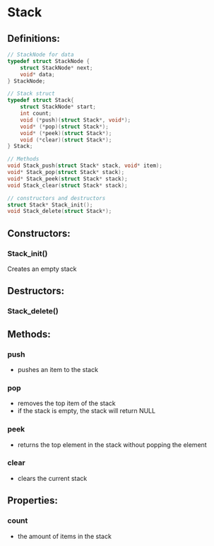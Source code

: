 # Stack

## Definitions:

```C
// StackNode for data
typedef struct StackNode {
    struct StackNode* next;
    void* data;
} StackNode;

// Stack struct
typedef struct Stack{
    struct StackNode* start;
    int count;
    void (*push)(struct Stack*, void*);
    void* (*pop)(struct Stack*);
    void* (*peek)(struct Stack*);
    void (*clear)(struct Stack*);
} Stack;

// Methods
void Stack_push(struct Stack* stack, void* item);
void* Stack_pop(struct Stack* stack);
void* Stack_peek(struct Stack* stack);
void Stack_clear(struct Stack* stack);

// constructors and destructors
struct Stack* Stack_init();
void Stack_delete(struct Stack*);
```

## Constructors:

### Stack_init()

Creates an empty stack

## Destructors:

### Stack_delete()

## Methods:

### push
- pushes an item to the stack

### pop
- removes the top item of the stack
- if the stack is empty, the stack will return NULL

### peek
- returns the top element in the stack without popping the element

### clear
- clears the current stack

## Properties:

### count
- the amount of items in the stack

